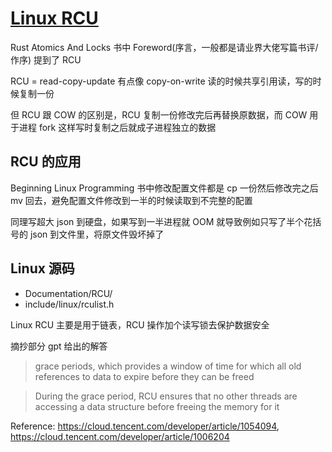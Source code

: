 # [Linux RCU](/2023/03/linux_read_copy_update.md)

Rust Atomics And Locks 书中 Foreword(序言，一般都是请业界大佬写篇书评/作序) 提到了 RCU

RCU = read-copy-update 有点像 copy-on-write 读的时候共享引用读，写的时候复制一份

但 RCU 跟 COW 的区别是，RCU 复制一份修改完后再替换原数据，而 COW 用于进程 fork 这样写时复制之后就成子进程独立的数据

## RCU 的应用

Beginning Linux Programming 书中修改配置文件都是 cp 一份然后修改完之后 mv 回去，避免配置文件修改到一半的时候读取到不完整的配置

同理写超大 json 到硬盘，如果写到一半进程就 OOM 就导致例如只写了半个花括号的 json 到文件里，将原文件毁坏掉了

## Linux 源码

- Documentation/RCU/
- include/linux/rculist.h

Linux RCU 主要是用于链表，RCU 操作加个读写锁去保护数据安全

摘抄部分 gpt 给出的解答

> grace periods, which provides a window of time for which all old references to data to expire before they can be freed

> During the grace period, RCU ensures that no other threads are accessing a data structure before freeing the memory for it

Reference: <https://cloud.tencent.com/developer/article/1054094>, <https://cloud.tencent.com/developer/article/1006204>
